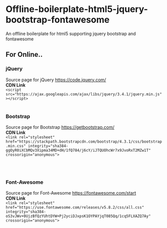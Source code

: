 # Offline-boilerplate-html5-jquery-bootstrap-fontawesome
An offline boilerplate for html5 supporting jquery bootstrap and fontawesome


## For Online.. 
### jQuery <br>
Source page for jQuery https://code.jquery.com/ <br>
**CDN Link**  <br>
`<script src="https://ajax.googleapis.com/ajax/libs/jquery/3.4.1/jquery.min.js"></script>`
 <br>
 <br>
### Bootstrap <br>
Source page for Bootstrap https://getbootstrap.com/ <br>
**CDN Link** <br>
`<link rel="stylesheet" href="https://stackpath.bootstrapcdn.com/bootstrap/4.3.1/css/bootstrap.min.css" integrity="sha384-ggOyR0iXCbMQv3Xipma34MD+dH/1fQ784/j6cY/iJTQUOhcWr7x9JvoRxT2MZw1T" crossorigin="anonymous">`

 <br>
 <br>

### Font-Awesome <br>
Source page for Font-Awesome https://fontawesome.com/start <br>
**CDN Link** <br>
`<link rel="stylesheet" href="https://use.fontawesome.com/releases/v5.8.2/css/all.css" integrity="sha384-oS3vJWv+0UjzBfQzYUhtDYW+Pj2yciDJxpsK1OYPAYjqT085Qq/1cq5FLXAZQ7Ay" crossorigin="anonymous">`
